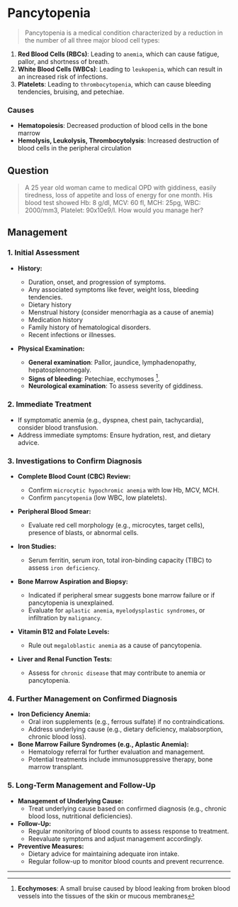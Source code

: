 # Pancytopenia

> Pancytopenia is a medical condition characterized by a reduction in the number of all three major blood cell types:

1. **Red Blood Cells (RBCs)**: Leading to `anemia`, which can cause fatigue, pallor, and shortness of breath.
2. **White Blood Cells (WBCs)**: Leading to `leukopenia`, which can result in an increased risk of infections.
3. **Platelets**: Leading to `thrombocytopenia`, which can cause bleeding tendencies, bruising, and petechiae.

### Causes

- **Hematopoiesis**: Decreased production of blood cells in the bone marrow
- **Hemolysis, Leukolysis, Thrombocytolysis**: Increased destruction of blood cells in the peripheral circulation

## Question

> A 25 year old woman came to medical OPD with giddiness, easily tiredness, loss of appetite and loss of energy for one month. His blood test showed Hb: 8 g/dl, MCV: 60 fl, MCH: 25pg, WBC: 2000/mm3, Platelet: 90x10e9/l. How would you manage her?

## Management

### 1. Initial Assessment

- **History:**

  - Duration, onset, and progression of symptoms.
  - Any associated symptoms like fever, weight loss, bleeding tendencies.
  - Dietary history
  - Menstrual history (consider menorrhagia as a cause of anemia)
  - Medication history
  - Family history of hematological disorders.
  - Recent infections or illnesses.

- **Physical Examination:**
  - **General examination**: Pallor, jaundice, lymphadenopathy, hepatosplenomegaly.
  - **Signs of bleeding**: Petechiae, ecchymoses [^1].
  - **Neurological examination**: To assess severity of giddiness.

[^1]: **Ecchymoses**: A small bruise caused by blood leaking from broken blood vessels into the tissues of the skin or mucous membranes

### 2. Immediate Treatment

- If symptomatic anemia (e.g., dyspnea, chest pain, tachycardia), consider blood transfusion.
- Address immediate symptoms: Ensure hydration, rest, and dietary advice.

### 3. Investigations to Confirm Diagnosis

- **Complete Blood Count (CBC) Review:**

  - Confirm `microcytic hypochromic anemia` with low Hb, MCV, MCH.
  - Confirm `pancytopenia` (low WBC, low platelets).

- **Peripheral Blood Smear:**

  - Evaluate red cell morphology (e.g., microcytes, target cells), presence of blasts, or abnormal cells.

- **Iron Studies:**

  - Serum ferritin, serum iron, total iron-binding capacity (TIBC) to assess `iron deficiency`.

- **Bone Marrow Aspiration and Biopsy:**

  - Indicated if peripheral smear suggests bone marrow failure or if pancytopenia is unexplained.
  - Evaluate for `aplastic anemia`, `myelodysplastic syndromes`, or infiltration by `malignancy`.

- **Vitamin B12 and Folate Levels:**

  - Rule out `megaloblastic anemia` as a cause of pancytopenia.

- **Liver and Renal Function Tests:**
  - Assess for `chronic disease` that may contribute to anemia or pancytopenia.

### 4. Further Management on Confirmed Diagnosis

- **Iron Deficiency Anemia:**
  - Oral iron supplements (e.g., ferrous sulfate) if no contraindications.
  - Address underlying cause (e.g., dietary deficiency, malabsorption, chronic blood loss).
- **Bone Marrow Failure Syndromes (e.g., Aplastic Anemia):**
  - Hematology referral for further evaluation and management.
  - Potential treatments include immunosuppressive therapy, bone marrow transplant.

### 5. Long-Term Management and Follow-Up

- **Management of Underlying Cause:**
  - Treat underlying cause based on confirmed diagnosis (e.g., chronic blood loss, nutritional deficiencies).
- **Follow-Up:**
  - Regular monitoring of blood counts to assess response to treatment.
  - Reevaluate symptoms and adjust management accordingly.
- **Preventive Measures:**
  - Dietary advice for maintaining adequate iron intake.
  - Regular follow-up to monitor blood counts and prevent recurrence.

---
